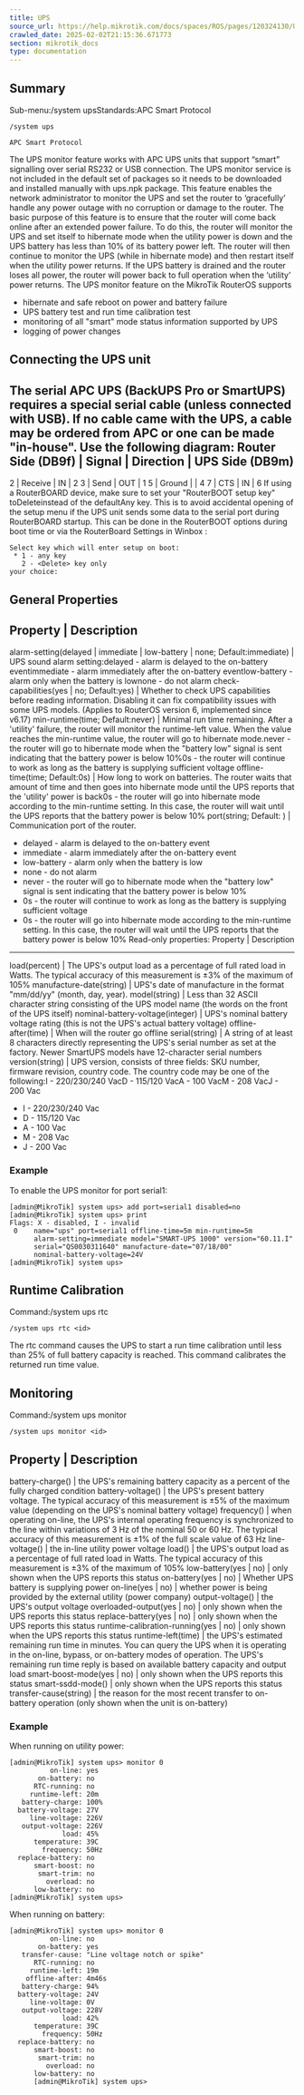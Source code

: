 ```yaml
---
title: UPS
source_url: https://help.mikrotik.com/docs/spaces/ROS/pages/120324130/UPS,
crawled_date: 2025-02-02T21:15:36.671773
section: mikrotik_docs
type: documentation
---
```


## Summary
Sub-menu:/system upsStandards:APC Smart Protocol
```
/system ups
```
```
APC Smart Protocol
```
The UPS monitor feature works with APC UPS units that support “smart” signalling over serial RS232 or USB connection. The UPS monitor service is not included in the default set of packages so it needs to be downloaded and installed manually with ups.npk package. This feature enables the network administrator to monitor the UPS and set the router to ‘gracefully’ handle any power outage with no corruption or damage to the router. The basic purpose of this feature is to ensure that the router will come back online after an extended power failure. To do this, the router will monitor the UPS and set itself to hibernate mode when the utility power is down and the UPS battery has less than 10% of its battery power left. The router will then continue to monitor the UPS (while in hibernate mode) and then restart itself when the utility power returns. If the UPS battery is drained and the router loses all power, the router will power back to full operation when the ‘utility’ power returns.
The UPS monitor feature on the MikroTik RouterOS supports
* hibernate and safe reboot on power and battery failure
* UPS battery test and run time calibration test
* monitoring of all "smart" mode status information supported by UPS
* logging of power changes
## Connecting the UPS unit
The serial APC UPS (BackUPS Pro or SmartUPS) requires a special serial cable (unless connected with USB). If no cable came with the UPS, a cable may be ordered from APC or one can be made "in-house". Use the following diagram:
Router Side (DB9f) | Signal | Direction | UPS Side (DB9m)
---------------------------------------------------------
2 | Receive | IN | 2
3 | Send | OUT | 1
5 | Ground |  | 4
7 | CTS | IN | 6
If using a RouterBOARD device, make sure to set your "RouterBOOT setup key" toDeleteinstead of the defaultAny key. This is to avoid accidental opening of the setup menu if the UPS unit sends some data to the serial port during RouterBOARD startup. This can be done in the RouterBOOT options during boot time or via the RouterBoard Settings in Winbox :
```
Select key which will enter setup on boot:
 * 1 - any key
   2 - <Delete> key only
your choice:
```
## General Properties
Property | Description
----------------------
alarm-setting(delayed | immediate | low-battery | none; Default:immediate) | UPS sound alarm setting:delayed - alarm is delayed to the on-battery eventimmediate - alarm immediately after the on-battery eventlow-battery - alarm only when the battery is lownone - do not alarm
check-capabilities(yes | no; Default:yes) | Whether to check UPS capabilities before reading information. Disabling it can fix compatibility issues with some UPS models. (Applies to RouterOS version 6, implemented since v6.17)
min-runtime(time; Default:never) | Minimal run time remaining. After a 'utility' failure, the router will monitor the runtime-left value. When the value reaches the min-runtime value, the router will go to hibernate mode.never - the router will go to hibernate mode when the "battery low" signal is sent indicating that the battery power is below 10%0s - the router will continue to work as long as the battery is supplying sufficient voltage
offline-time(time; Default:0s) | How long to work on batteries. The router waits that amount of time and then goes into hibernate mode until the UPS reports that the 'utility' power is back0s - the router will go into hibernate mode according to the min-runtime setting. In this case, the router will wait until the UPS reports that the battery power is below 10%
port(string; Default: ) | Communication port of the router.
* delayed - alarm is delayed to the on-battery event
* immediate - alarm immediately after the on-battery event
* low-battery - alarm only when the battery is low
* none - do not alarm
* never - the router will go to hibernate mode when the "battery low" signal is sent indicating that the battery power is below 10%
* 0s - the router will continue to work as long as the battery is supplying sufficient voltage
* 0s - the router will go into hibernate mode according to the min-runtime setting. In this case, the router will wait until the UPS reports that the battery power is below 10%
Read-only properties:
Property | Description
----------------------
load(percent) | The UPS's output load as a percentage of full rated load in Watts. The typical accuracy of this measurement is ±3% of the maximum of 105%
manufacture-date(string) | UPS's date of manufacture in the format "mm/dd/yy" (month, day, year).
model(string) | Less than 32 ASCII character string consisting of the UPS model name (the words on the front of the UPS itself)
nominal-battery-voltage(integer) | UPS's nominal battery voltage rating (this is not the UPS's actual battery voltage)
offline-after(time) | When will the router go offline
serial(string) | A string of at least 8 characters directly representing the UPS's serial number as set at the factory. Newer SmartUPS models have 12-character serial numbers
version(string) | UPS version, consists of three fields: SKU number, firmware revision, country code. The country code may be one of the following:I - 220/230/240 VacD - 115/120 VacA - 100 VacM - 208 VacJ - 200 Vac
* I - 220/230/240 Vac
* D - 115/120 Vac
* A - 100 Vac
* M - 208 Vac
* J - 200 Vac
### Example
To enable the UPS monitor for port serial1:
```
[admin@MikroTik] system ups> add port=serial1 disabled=no
[admin@MikroTik] system ups> print
Flags: X - disabled, I - invalid
 0    name="ups" port=serial1 offline-time=5m min-runtime=5m
      alarm-setting=immediate model="SMART-UPS 1000" version="60.11.I"
      serial="QS0030311640" manufacture-date="07/18/00"
      nominal-battery-voltage=24V
[admin@MikroTik] system ups>
```
## Runtime Calibration
Command:/system ups rtc <id>
```
/system ups rtc <id>
```
The rtc command causes the UPS to start a run time calibration until less than 25% of full battery capacity is reached. This command calibrates the returned run time value.
## Monitoring
Command:/system ups monitor <id>
```
/system ups monitor <id>
```
Property | Description
----------------------
battery-charge() | the UPS's remaining battery capacity as a percent of the fully charged condition
battery-voltage() | the UPS's present battery voltage. The typical accuracy of this measurement is ±5% of the maximum value (depending on the UPS's nominal battery voltage)
frequency() | when operating on-line, the UPS's internal operating frequency is synchronized to the line within variations of 3 Hz of the nominal 50 or 60 Hz. The typical accuracy of this measurement is ±1% of the full scale value of 63 Hz
line-voltage() | the in-line utility power voltage
load() | the UPS's output load as a percentage of full rated load in Watts. The typical accuracy of this measurement is ±3% of the maximum of 105%
low-battery(yes | no) | only shown when the UPS reports this status
on-battery(yes | no) | Whether UPS battery is supplying power
on-line(yes | no) | whether power is being provided by the external utility (power company)
output-voltage() | the UPS's output voltage
overloaded-output(yes | no) | only shown when the UPS reports this status
replace-battery(yes | no) | only shown when the UPS reports this status
runtime-calibration-running(yes | no) | only shown when the UPS reports this status
runtime-left(time) | the UPS's estimated remaining run time in minutes. You can query the UPS when it is operating in the on-line, bypass, or on-battery modes of operation. The UPS's remaining run time reply is based on available battery capacity and output load
smart-boost-mode(yes | no) | only shown when the UPS reports this status
smart-ssdd-mode() | only shown when the UPS reports this status
transfer-cause(string) | the reason for the most recent transfer to on-battery operation (only shown when the unit is on-battery)
### Example
When running on utility power:
```
[admin@MikroTik] system ups> monitor 0
          on-line: yes
       on-battery: no
      RTC-running: no
     runtime-left: 20m
   battery-charge: 100%
  battery-voltage: 27V
     line-voltage: 226V
   output-voltage: 226V
             load: 45%
      temperature: 39C
        frequency: 50Hz
  replace-battery: no
      smart-boost: no
       smart-trim: no
         overload: no
      low-battery: no
[admin@MikroTik] system ups>
```
When running on battery:
```
[admin@MikroTik] system ups> monitor 0
          on-line: no
       on-battery: yes
   transfer-cause: "Line voltage notch or spike"
      RTC-running: no
     runtime-left: 19m
    offline-after: 4m46s
   battery-charge: 94%
  battery-voltage: 24V
     line-voltage: 0V
   output-voltage: 228V
             load: 42%
      temperature: 39C
        frequency: 50Hz
  replace-battery: no
      smart-boost: no
       smart-trim: no
         overload: no
      low-battery: no
      [admin@MikroTik] system ups>
```